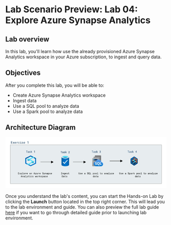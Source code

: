 # Lab Scenario Preview: Lab 04: Explore Azure Synapse Analytics

## Lab overview

In this lab, you'll learn how use the already provisioned Azure Synapse Analytics workspace in your Azure subscription, to ingest and query data.

## Objectives

After you complete this lab, you will be able to:

- Create Azure Synapse Analytics workspace
- Ingest data
- Use a SQL pool to analyze data
- Use a Spark pool to analyze data
  
## Architecture Diagram

![](../images/dp900module(4).png)  

Once you understand the lab's content, you can start the Hands-on Lab by clicking the **Launch** button located in the top right corner. This will lead you to the lab environment and guide. You can also preview the full lab guide [here](https://experience.cloudlabs.ai/#/labguidepreview/246b12a1-4d53-4de0-8cb2-e79bd19631d1) if you want to go through detailed guide prior to launching lab environment.
